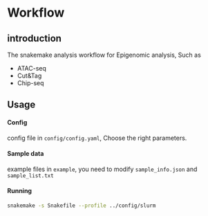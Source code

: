 # Workflow

## introduction

The snakemake analysis workflow for Epigenomic analysis, Such as

- ATAC-seq
- Cut&Tag
- Chip-seq

## Usage

#### Config

config file in `config/config.yaml`, Choose the right parameters.

#### Sample data

example files in `example`, you need to modify `sample_info.json` and `sample_list.txt`

#### Running

```sh
snakemake -s Snakefile --profile ../config/slurm
```